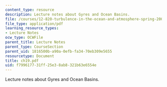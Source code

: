 ```yaml
---
content_type: resource
description: Lecture notes about Gyres and Ocean Basins.
file: /courses/12-820-turbulence-in-the-ocean-and-atmosphere-spring-2007/f799617731ff25e38ab8321b63e6554e_ch19.pdf
file_type: application/pdf
learning_resource_types:
- Lecture Notes
ocw_type: OCWFile
parent_title: Lecture Notes
parent_type: CourseSection
parent_uid: 1816500b-a90a-0efb-fa34-70eb309e5655
resourcetype: Document
title: ch19.pdf
uid: f7996177-31ff-25e3-8ab8-321b63e6554e
---
```

Lecture notes about Gyres and Ocean Basins.

